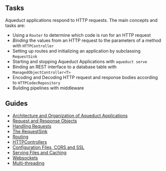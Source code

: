 ## Tasks

Aqueduct applications respond to HTTP requests. The main concepts and tasks are:

- Using a `Router` to determine which code is run for an HTTP request
- *Binding* the values from an HTTP request to the parameters of a method with `HTTPController`
- Setting up routes and initializing an application by subclassing `RequestSink`
- Starting and stopping Aqueduct Applications with `aqueduct serve`
- Binding an REST interface to a database table with `ManagedObjectController<T>`
- Encoding and Decoding HTTP request and response bodies according to `HTTPCodecRepository`
- Building pipelines with middleware

## Guides

- [Architecture and Organization of Aqueduct Applications](structure.md)
- [Request and Response Objects](request_and_response.md)
- [Handling Requests](request_controller.md)
- [The RequestSink](request_sink.md)
- [Routing](routing.md)
- [HTTPControllers](http_controller.md)
- [Configuration Files, CORS and SSL](configure.md)
- [Serving Files and Caching](serving_files.md)
- [Websockets](websockets.md)
- [Multi-threading](threading.md)
